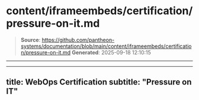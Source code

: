 # content/iframeembeds/certification/pressure-on-it.md

> **Source**: https://github.com/pantheon-systems/documentation/blob/main/content/iframeembeds/certification/pressure-on-it.md
> **Generated**: 2025-09-18 12:10:15

---

---
title: WebOps Certification
subtitle: "Pressure on IT"
---

<Partial file="certification-guide/pressure-on-it.md" />
